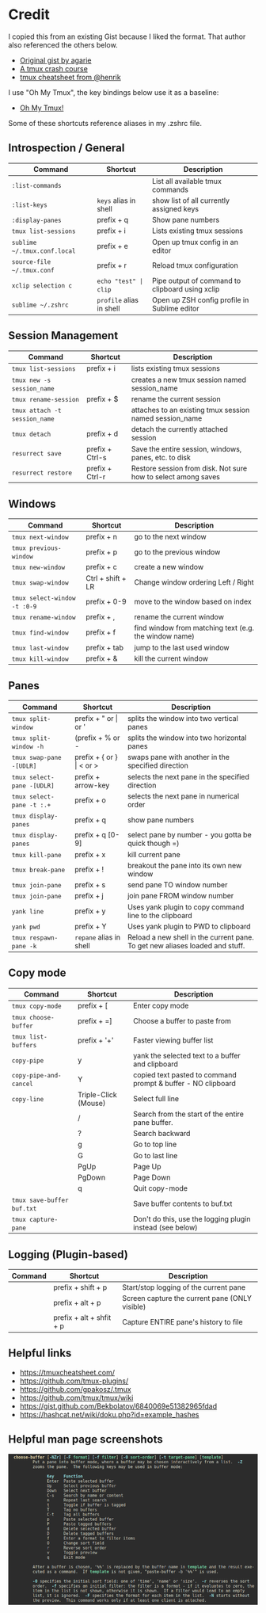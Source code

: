 # Credit

I copied this from an existing Gist because I liked the format.  That author also referenced the others below.
* [Original gist by agarie](https://gist.github.com/agarie/b65728102f5a3a577243)
* [A tmux crash course](https://robots.thoughtbot.com/a-tmux-crash-course)
* [tmux cheatsheet from @henrik](https://gist.github.com/henrik/1967800)

I use "Oh My Tmux", the key bindings below use it as a baseline:
* [Oh My Tmux!](https://github.com/gpakosz/.tmux)

Some of these shortcuts reference aliases in my .zshrc file.

## Introspection / General

| Command | Shortcut | Description |
|---------|----------|-------------|
|`:list-commands`||List all available tmux commands|
|`:list-keys`|`keys` alias in shell|show list of all currently assigned keys|
|`:display-panes`|prefix + q|Show pane numbers|
|`tmux list-sessions`|prefix + i|Lists existing tmux sessions|
|`sublime ~/.tmux.conf.local`|prefix + e|Open up tmux config in an editor|
|`source-file ~/.tmux.conf`|prefix + r|Reload tmux configuration|
|`xclip selection c`|`echo "test" \| clip`|Pipe output of command to clipboard using xclip|
|`sublime ~/.zshrc`|`profile` alias in shell|Open up ZSH config profile in Sublime editor|

## Session Management

| Command | Shortcut | Description |
|---------|----------|-------------|
|`tmux list-sessions`|prefix + i|lists existing tmux sessions|
|`tmux new -s session_name`||creates a new tmux session named session_name|
|`tmux rename-session`|prefix + $|rename the current session|
|`tmux attach -t session_name`||attaches to an existing tmux session named session_name|
|`tmux detach`|prefix + d|detach the currently attached session|
|`resurrect save`|prefix + Ctrl-s|Save the entire session, windows, panes, etc. to disk|
|`resurrect restore`|prefix + Ctrl-r|Restore session from disk. Not sure how to select among saves|


## Windows

| Command | Shortcut | Description |
|---------|----------|-------------|
|`tmux next-window`|prefix + n|go to the next window|
|`tmux previous-window`|prefix + p|go to the previous window|
|`tmux new-window`|prefix + c|create a new window|
|`tmux swap-window`|Ctrl + shift + LR|Change window ordering Left / Right|
|`tmux select-window -t :0-9`|prefix + 0-9|move to the window based on index|
|`tmux rename-window`|prefix + ,|rename the current window|
|`tmux find-window`|prefix + f|find window from matching text (e.g. the window name)|
|`tmux last-window`|prefix + tab|jump to the last used window|
|`tmux kill-window`|prefix + &|kill the current window|


## Panes

| Command | Shortcut | Description |
|---------|----------|-------------|
|`tmux split-window`|prefix + " or \| or ' |splits the window into two vertical panes|
|`tmux split-window -h`|(prefix + % or -|splits the window into two horizontal panes|
|`tmux swap-pane -[UDLR]`|prefix + { or } \| < or > |swaps pane with another in the specified direction|
|`tmux select-pane -[UDLR]`|prefix + arrow-key|selects the next pane in the specified direction|
|`tmux select-pane -t :.+`|prefix + o|selects the next pane in numerical order|
|`tmux display-panes`|prefix + q|show pane numbers|
|`tmux display-panes`|prefix + q [0-9]|select pane by number - you gotta be quick though =)|
|`tmux kill-pane`|prefix + x|kill current pane|
|`tmux break-pane`|prefix + !|breakout the pane into its own new window|
|`tmux join-pane`|prefix + s|send pane TO window number|
|`tmux join-pane`|prefix + j|join pane FROM window number|
|`yank line`|prefix + y|Uses yank plugin to copy command line to the clipboard|
|`yank pwd`|prefix + Y|Uses yank plugin to PWD to clipboard|
|`tmux respawn-pane -k`|`repane` alias in shell|Reload a new shell in the current pane. To get new aliases loaded and stuff.|

## Copy mode

| Command | Shortcut | Description |
|---------|----------|-------------|
|`tmux copy-mode`|prefix + [|Enter copy mode|
|`tmux choose-buffer`|prefix + =]|Choose a buffer to paste from|
|`tmux list-buffers`|prefix + '+'|Faster viewing buffer list|
|`copy-pipe `|y|yank the selected text to a buffer and clipboard|
|`copy-pipe-and-cancel `|Y|copied text pasted to command prompt & buffer - NO clipboard|
|`copy-line`|Triple-Click (Mouse)|Select full line|
||/|Search from the start of the entire pane buffer.|
||?|Search backward|
||g|Go to top line|
||G|Go to last line|
||PgUp|Page Up|
||PgDown|Page Down|
||q|Quit copy-mode|
|`tmux save-buffer buf.txt`||Save buffer contents to buf.txt|
|`tmux capture-pane`||Don't do this, use the logging plugin instead (see below)|


## Logging (Plugin-based)

| Command | Shortcut | Description |
|---------|----------|-------------|
||prefix + shift + p|Start/stop logging of the current pane|
||prefix + alt + p|Screen capture the current pane (ONLY visible)|
||prefix + alt + shfit + p|Capture ENTIRE pane's history to file|




## Helpful links

* https://tmuxcheatsheet.com/
* https://github.com/tmux-plugins/
* https://github.com/gpakosz/.tmux
* https://github.com/tmux/tmux/wiki
* https://gist.github.com/Bekbolatov/6840069e51382965fdad
* https://hashcat.net/wiki/doku.php?id=example_hashes

## Helpful man page screenshots

<img src="https://github.com/andyacer/tmux-cheatsheet/raw/main/choose-buffer.png">


<!-- 

Comments / testing stuff here:


## Non-tmux shortcuts

| Command | Shortcut | Description |
|---------|----------|-------------|
|`xclip selection c`|`echo "test" \| clip`|Pipe output of command to clipboard using xclip|
|`sublime ~/.zshrc`|`profile`|Open up ZSH config profile in Sublime editor|



 -->